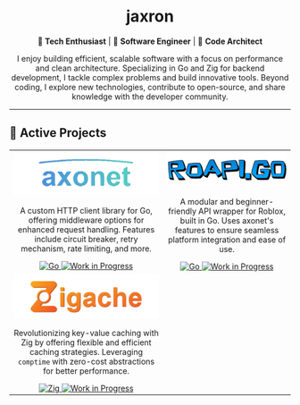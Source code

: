 <h1 align="center">jaxron</h1>
<p align="center">
  🌟 <b>Tech Enthusiast</b> | 🚀 <b>Software Engineer</b> | 🎨 <b>Code Architect</b>
</p>
<p align="center">
  I enjoy building efficient, scalable software with a focus on performance and clean architecture. Specializing in Go and Zig for backend development, I tackle complex problems and build innovative tools. Beyond coding, I explore new technologies, contribute to open-source, and share knowledge with the developer community.
</p>

---

## 🔭 Active Projects

<table>
  <tr>
    <td align="center">
      <a href="https://github.com/jaxron/axonet">
        <img src="assets/images/axonet-banner.png" alt="axonet Banner" width="300">
      </a>
      <p>A custom HTTP client library for Go, offering middleware options for enhanced request handling. Features include circuit breaker, retry mechanism, rate limiting, and more.</p>
      <a href="https://go.dev/">
        <img src="https://img.shields.io/badge/-Go-00ADD8?style=flat-square&logo=go&logoColor=white" alt="Go">
      </a>
      <a href="https://github.com/jaxron/axonet">
        <img src="https://img.shields.io/badge/-WIP-red?style=flat-square" alt="Work in Progress">
      </a>
    </td>
    <td align="center">
      <a href="https://github.com/jaxron/roapi.go">
        <img src="assets/images/roapi-banner.png" alt="roapi.go Banner" width="300">
      </a>
      <p>A modular and beginner-friendly API wrapper for Roblox, built in Go. Uses axonet's features to ensure seamless platform integration and ease of use.</p>
      <a href="https://go.dev/">
        <img src="https://img.shields.io/badge/-Go-00ADD8?style=flat-square&logo=go&logoColor=white" alt="Go">
      </a>
      <a href="https://github.com/jaxron/roapi.go">
        <img src="https://img.shields.io/badge/-WIP-red?style=flat-square" alt="Work in Progress">
      </a>
    </td>
  </tr>
  <tr>
    <td align="center">
      <a href="https://github.com/jaxron/zigache">
        <img src="assets/images/zigache-banner.png" alt="Zigache Banner" width="300">
      </a>
      <p>Revolutionizing key-value caching with Zig by offering flexible and efficient caching strategies. Leveraging <code>comptime</code> with zero-cost abstractions for better performance.</p>
      <a href="https://ziglang.org/">
        <img src="https://img.shields.io/badge/-Zig-orange?style=flat-square&logo=zig&logoColor=white" alt="Zig">
      </a>
      <a href="https://github.com/jaxron/zigache">
        <img src="https://img.shields.io/badge/-WIP-red?style=flat-square" alt="Work in Progress">
      </a>
    </td>
    <td></td>
  </tr>
</table>
